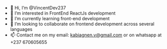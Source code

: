 - 👋 Hi, I’m @VincentDev237
- 👀 I’m interested in FrontEnd ReactJs development
- 🌱 I’m currently learning front-end development
- 💞️ I’m looking to collaborate on frontend development across several languages
- 📫 Contact me on my email: kabiagnen.v@gmail.com or on whatsapp at +237 670605655

<!---
usually called VincentDev, I'm a young junior developer who aims to be self-taught
and productive as much as possible. I love learning and teaching others. 
my real passion is frontend development in general. whether in a web or mobile application, 
I love creating beautiful, user-friendly interfaces
--->
